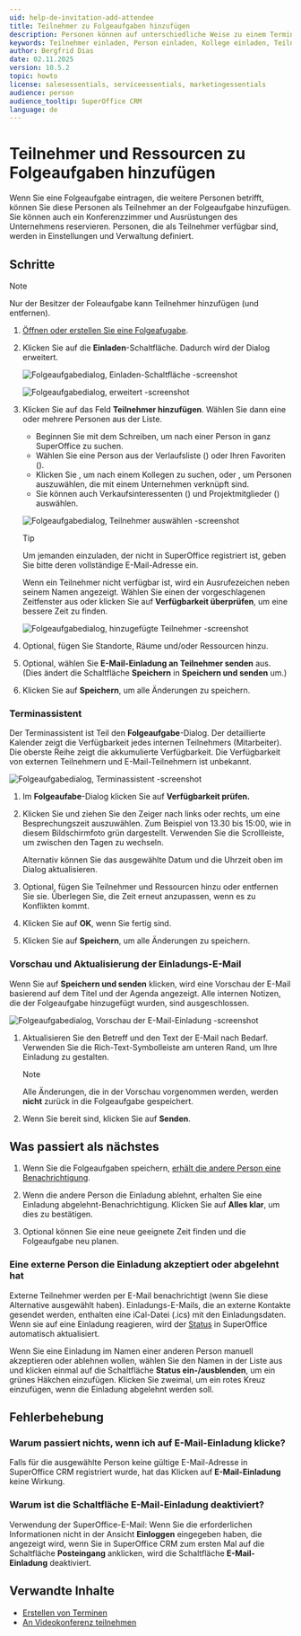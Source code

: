 ```yaml
---
uid: help-de-invitation-add-attendee
title: Teilnehmer zu Folgeaufgaben hinzufügen
description: Personen können auf unterschiedliche Weise zu einem Termin eingeladen werden. Diese Anleitung zeigt, wie Sie Teilnehmer zu einem Termin hinzufügen.
keywords: Teilnehmer einladen, Person einladen, Kollege einladen, Teilnehmer hinzufügen, Ressource hinzufügen, Kalender, Folgeaufgabe, Einladung, Teilnehmer, Besprechung
author: Bergfrid Dias
date: 02.11.2025
version: 10.5.2
topic: howto
license: salesessentials, serviceessentials, marketingessentials
audience: person
audience_tooltip: SuperOffice CRM
language: de
---
```


# Teilnehmer und Ressourcen zu Folgeaufgaben hinzufügen

Wenn Sie eine Folgeaufgabe eintragen, die weitere Personen betrifft, können Sie diese Personen als Teilnehmer an der Folgeaufgabe hinzufügen. Sie können auch ein Konferenzzimmer und Ausrüstungen des Unternehmens reservieren. Personen, die als Teilnehmer verfügbar sind, werden in Einstellungen und Verwaltung definiert.

## Schritte

> [!NOTE]
> Nur der Besitzer der Foleaufgabe kann Teilnehmer hinzufügen (und entfernen).

1. [Öffnen oder erstellen Sie eine Folgeafugabe][3].

1. Klicken Sie auf die **Einladen**-Schaltfläche. Dadurch wird der Dialog erweitert.

    ![Folgeaufgabedialog, Einladen-Schaltfläche -screenshot][img14]

    ![Folgeaufgabedialog, erweitert -screenshot][img15]

1. Klicken Sie auf das Feld **Teilnehmer hinzufügen**. Wählen Sie dann eine oder mehrere Personen aus der Liste.

    * Beginnen Sie mit dem Schreiben, um nach einer Person in ganz SuperOffice zu suchen.
    * Wählen Sie eine Person aus der Verlaufsliste (<i class="ph ph-clock" aria-hidden="true"></i>) oder Ihren Favoriten (<i class="ph ph-star" aria-hidden="true"></i>).
    * Klicken Sie <i class="ph ph-users" aria-label="Group icon"></i>, um nach einem Kollegen zu suchen, oder <i class="ph ph-buildings" aria-label="Company icon"></i>, um Personen auszuwählen, die mit einem Unternehmen verknüpft sind.
    * Sie können auch Verkaufsinteressenten (<i class="ph ph-currency-circle-dollar" aria-hidden="true"></i>) und Projektmitglieder (<i class="ph ph-clipboard-text" aria-hidden="true"></i>) auswählen.

    ![Folgeaufgabedialog, Teilnehmer auswählen -screenshot][img17]

    > [!TIP]
    > Um jemanden einzuladen, der nicht in SuperOffice registriert ist, geben Sie bitte deren vollständige E-Mail-Adresse ein.

    Wenn ein Teilnehmer nicht verfügbar ist, wird ein Ausrufezeichen neben seinem Namen angezeigt. Wählen Sie einen der vorgeschlagenen Zeitfenster aus oder klicken Sie auf **Verfügbarkeit überprüfen**, um eine bessere Zeit zu finden.

    ![Folgeaufgabedialog, hinzugefügte Teilnehmer -screenshot][img16]

1. Optional, fügen Sie Standorte, Räume und/oder Ressourcen hinzu.

1. Optional, wählen Sie **E-Mail-Einladung an Teilnehmer senden** aus. (Dies ändert die Schaltfläche **Speichern** in **Speichern und senden** um.)

1. Klicken Sie auf **Speichern**, um alle Änderungen zu speichern.

### <a id="availability"></a>Terminassistent

Der Terminassistent ist Teil den **Folgeaufgabe**-Dialog. Der detaillierte Kalender zeigt die Verfügbarkeit jedes internen Teilnehmers (Mitarbeiter). Die oberste Reihe zeigt die akkumulierte Verfügbarkeit. Die Verfügbarkeit von externen Teilnehmern und E-Mail-Teilnehmern ist unbekannt.

![Folgeaufgabedialog, Terminassistent -screenshot][img18]

1. Im **Folgeaufabe**-Dialog klicken Sie auf **Verfügbarkeit prüfen.**

1. Klicken Sie und ziehen Sie den Zeiger nach links oder rechts, um eine Besprechungszeit auszuwählen. Zum Beispiel von 13.30 bis 15:00, wie in diesem Bildschirmfoto grün dargestellt. Verwenden Sie die Scrollleiste, um zwischen den Tagen zu wechseln.

    Alternativ können Sie das ausgewählte Datum und die Uhrzeit oben im Dialog aktualisieren.

1. Optional, fügen Sie Teilnehmer und Ressourcen hinzu oder entfernen Sie sie. Überlegen Sie, die Zeit erneut anzupassen, wenn es zu Konflikten kommt.

1. Klicken Sie auf **OK**, wenn Sie fertig sind.
1. Klicken Sie auf **Speichern**, um alle Änderungen zu speichern.

### <a id="preview"></a>Vorschau und Aktualisierung der Einladungs-E-Mail

Wenn Sie auf **Speichern und senden** klicken, wird eine Vorschau der E-Mail basierend auf dem Titel und der Agenda angezeigt. Alle internen Notizen, die der Folgeaufgabe hinzugefügt wurden, sind ausgeschlossen.

![Folgeaufgabedialog, Vorschau der E-Mail-Einladung -screenshot][img13]

1. Aktualisieren Sie den Betreff und den Text der E-Mail nach Bedarf. Verwenden Sie die Rich-Text-Symbolleiste am unteren Rand, um Ihre Einladung zu gestalten.

    > [!NOTE]
    > Alle Änderungen, die in der Vorschau vorgenommen werden, werden **nicht** zurück in die Folgeaufgabe gespeichert.
1. Wenn Sie bereit sind, klicken Sie auf **Senden**.

## Was passiert als nächstes

1. Wenn Sie die Folgeaufgaben speichern, [erhält die andere Person eine Benachrichtigung][5].

2. Wenn die andere Person die Einladung ablehnt, erhalten Sie eine Einladung abgelehnt-Benachrichtigung. Klicken Sie auf **Alles klar**, um dies zu bestätigen.

3. Optional können Sie eine neue geeignete Zeit finden und die Folgeaufgabe neu planen.

### Eine externe Person die Einladung akzeptiert oder abgelehnt hat

Externe Teilnehmer werden per E-Mail benachrichtigt (wenn Sie diese Alternative ausgewählt haben). Einladungs-E-Mails, die an externe Kontakte gesendet werden, enthalten eine iCal-Datei (.ics) mit den Einladungsdaten. Wenn sie auf eine Einladung reagieren, wird der [Status][1] in SuperOffice automatisch aktualisiert.

Wenn Sie eine Einladung im Namen einer anderen Person manuell akzeptieren oder ablehnen wollen, wählen Sie den Namen in der Liste aus und klicken einmal auf die Schaltfläche **Status ein-/ausblenden**, um ein grünes Häkchen einzufügen. Klicken Sie zweimal, um ein rotes Kreuz einzufügen, wenn die Einladung abgelehnt werden soll.

## Fehlerbehebung

### Warum passiert nichts, wenn ich auf E-Mail-Einladung klicke?

Falls für die ausgewählte Person keine gültige E-Mail-Adresse in SuperOffice CRM registriert wurde, hat das Klicken auf **E-Mail-Einladung** keine Wirkung.

### Warum ist die Schaltfläche E-Mail-Einladung deaktiviert?

Verwendung der SuperOffice-E-Mail: Wenn Sie die erforderlichen Informationen nicht in der Ansicht **Einloggen** eingegeben haben, die angezeigt wird, wenn Sie in SuperOffice CRM zum ersten Mal auf die Schaltfläche **Posteingang** anklicken, wird die Schaltfläche **E-Mail-Einladung** deaktiviert.

## Verwandte Inhalte

* [Erstellen von Terminen][3]
* [An Videokonferenz teilnehmen][4]

<!-- Referenced links -->
[1]: index.md#status
[3]: ../create-follow-up.md
[4]: ../video-meetings.md
[5]: accept-decline.md

<!-- Referenced images -->
[img13]: ../../../../media/loc/en/diary/preview-invitation.png
[img14]: ../../../../media/loc/en/diary/invite.png
[img15]: ../../../../media/loc/en/diary/large-follow-up-dialog.png
[img16]: ../../../../media/loc/en/diary/attendees-added.png
[img17]: ../../../../media/loc/en/diary/follow-up-attendees.png
[img18]: ../../../../media/loc/en/diary/schedule-associate-ext-email.png
